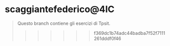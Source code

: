 ﻿# scaggiantefederico@4IC
>Questo branch contiene gli esercizi di Tpsit.
>>>>>>> f369dc1b74adc44badba7f52f7111261dddf0f46
